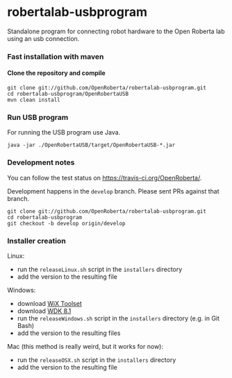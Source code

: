 # robertalab-usbprogram
Standalone program for connecting robot hardware to the Open Roberta lab using
an usb connection.

### Fast installation with maven

#### Clone the repository and compile
    git clone git://github.com/OpenRoberta/robertalab-usbprogram.git
    cd robertalab-usbprogram/OpenRobertaUSB
    mvn clean install

### Run USB program
For running the USB program use Java.

    java -jar ./OpenRobertaUSB/target/OpenRobertaUSB-*.jar

### Development notes

You can follow the test status on https://travis-ci.org/OpenRoberta/.

Development happens in the `develop` branch. Please sent PRs against that
branch.

    git clone git://github.com/OpenRoberta/robertalab-usbprogram.git
    cd robertalab-usbprogram
    git checkout -b develop origin/develop
    
### Installer creation
Linux:
- run the `releaseLinux.sh` script in the `installers` directory
- add the version to the resulting file

Windows:
- download [WiX Toolset](https://github.com/wixtoolset/wix3/releases)
- download [WDK 8.1](https://www.microsoft.com/en-us/download/details.aspx?id=42273)
- run the `releaseWindows.sh` script in the `installers` directory (e.g. in Git Bash)
- add the version to the resulting files

Mac (this method is really weird, but it works for now):
- run the `releaseOSX.sh` script in the `installers` directory
- add the version to the resulting file
